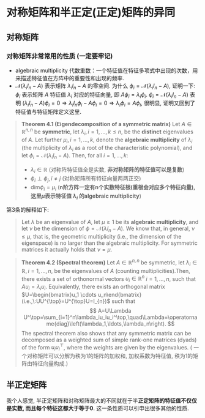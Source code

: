 # 对称矩阵和半正定(正定)矩阵的异同
## 对称矩阵
### 对称矩阵非常常用的性质 (一定要牢记)

+ algebraic multiplicity 代数重数：一个特征值在特征多项式中出现的次数，用来描述特征值在方阵中的重要性和出现的频率.
+ $\mathcal{N} (\lambda_i I_n-A)$ 表示矩阵 $\lambda_i I_n-A$ 的零空间. 为什么 $\phi_i= \mathcal{N}(\lambda_i I_n-A)$, 证明一下: $\phi_i$ 表示矩阵 $A$ 特征值 $\lambda_i$ 对应的特征向量, 即 $A\phi_i = \lambda_i \phi_i$. $\phi_i= \mathcal{N}(\lambda_i I_n-A)$ 表明 $(\lambda_i I_n-A) \phi_i = 0 \Rightarrow \lambda_i I_n \phi_i - A \phi_i = 0 \Rightarrow \lambda_i \phi_i = A \phi_i$, 很明显, 证明又回到了特征值与特征矩阵定义这里.


>**Theorem 4.1 (Eigendecomposition of a symmetric matrix)** Let $A \in \mathbb{R}^{n,n}$ be **symmetric**, let $\lambda_i,i=1,\ldots,k\leq n,$ be the **distinct** eigenvalues of $A$. Let further $\mu_i,i=1,\ldots,k$, denote the **algebraic multiplicity** of $\lambda_i$ (the multiplicity of $\lambda_i$ as a root of the characteristic polynomial), and let $\phi_i=\mathcal{N} (\lambda_i I_n-A)$. Then, for all $i=1,\ldots,k$:
>+ $\lambda_{i}\in\mathbb{R}$ (对称阵特征值全是实数, **非对称矩阵的特征值可以是复数**)
>+ $\phi_{i}\perp\phi_{j},i\neq j$ (对称矩阵所有特征向量两两正交)
>+ $\mathrm{dim}\phi_{i}=\mu_{i}$ (**n阶方阵一定有n个实数特征根(重根会对应多个特征向量), 这里$\mu$表示特征值 $\lambda_i$ 的algebraic multiplicity**)

第3条的解释如下:
>Let $\lambda$ be an eigenvalue of $A$, let $\mu \geq 1$ be its **algebraic multiplicity**, and let $\nu$ be the dimension of $\phi=\mathcal{N}(\lambda I_n-A)$. We know that, in general, $\nu\leq\mu$, that is, the geometric multiplicity (i.e., the dimension of the eigenspace) is no larger than the algebraic multiplicity. For symmetric matrices it actually holds that $\nu = \mu$.

>**Theorem 4.2 (Spectral theorem)** Let $A \in \mathbb{R}^{n,n}$ be symmetric, let $\lambda_i\in\mathbb{R},i=1,\ldots,n,$ be the eigenvalues of $A$ (counting multiplicities).Then, there exists a set of orthonormal vectors $u_i \in \mathbb{R}^n$ $i=1,\ldots,n$, such that $A u_i=\lambda_i u_i$. Equivalently, there exists an orthogonal matrix $U=\begin{bmatrix}u_1 \cdots u_n\end{bmatrix} (i.e.,\:UU^{\top}=U^{\top}U=I_{n})$ such that
$$
A=U\Lambda U^\top=\sum_{i=1}^n\lambda_iu_iu_i^\top,\quad\Lambda=\operatorname{diag}\left(\lambda_1,\ldots,\lambda_n\right).
$$
The spectral theorem also shows that any symmetric matrix can be decomposed as a weighted sum of simple rank-one matrices (dyads) of the form ${u_i u_i^\top}$, where the weights are given by the eigenvalues. ( 一个对称矩阵可以分解为秩为1的矩阵的加权和, 加权系数为特征值, 秩为1的矩阵由特征向量构成.)

## 半正定矩阵
我个人感觉, 半正定矩阵和对称矩阵最大的不同就在于半**正定矩阵的特征值不仅仅是实数, 而且每个特征这都大于等于0**. 这一条性质可以引申出很多其他的性质.